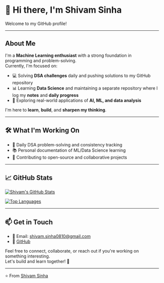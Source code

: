 # 👋 Hi there, I'm Shivam Sinha

Welcome to my GitHub profile!

---

##  About Me
I'm a **Machine Learning enthusiast** with a strong foundation in programming and problem-solving.  
Currently, I'm focused on:

- 💻 Solving **DSA challenges** daily and pushing solutions to my GitHub repository
- 📊 Learning **Data Science** and maintaining a separate repository where I log my **notes** and **daily progress**
- 🚀 Exploring real-world applications of **AI, ML, and data analysis**

I'm here to **learn**, **build**, and **sharpen my thinking**.

---

## 🛠️ What I'm Working On
- 🔁 Daily DSA problem-solving and consistency tracking
- 📚 Personal documentation of ML/Data Science learning
- 🤝 Contributing to open-source and collaborative projects

---

## 📈 GitHub Stats

[![Shivam's GitHub Stats](https://github-readme-stats.vercel.app/api?username=shivam8103&show_icons=true&theme=tokyonight)](https://github.com/shivam8103)

[![Top Languages](https://github-readme-stats.vercel.app/api/top-langs/?username=shivam8103&layout=compact&theme=tokyonight)](https://github.com/shivam8103)

---

## 📫 Get in Touch
- 📧 Email: shivam.sinha0810@gmail.com  
- 🔗 [GitHub](https://github.com/shivam8103)

Feel free to connect, collaborate, or reach out if you're working on something interesting.  
Let's build and learn together! 🚀

---

⭐️ From [Shivam Sinha](https://github.com/shivam8103)
